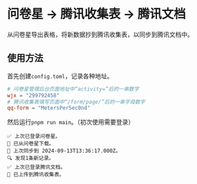 # 问卷星 → 腾讯收集表 → 腾讯文档

从问卷星导出表格，将新数据抄到腾讯收集表，以同步到腾讯文档中。

## 使用方法

首先创建`config.toml`，记录各种地址。

```toml
# 问卷星管理后台页面地址中“activity=”后的一串数字
wjx = "299792458"
# 腾讯收集表填写页面中“/form/page/”后的一串字母数字
qq-form = "MetersPer5ec0nd"
```

然后运行`pnpm run main`。（初次使用需要登录）

```log
✅ 上次已登录问卷星。
🧾 已从问卷星下载。
📅 上次同步到 2024-09-13T13:36:17.000Z。
🔍 发现1条新记录。
✅ 上次已登录腾讯文档。
🚀 已上传到腾讯收集表。
```
